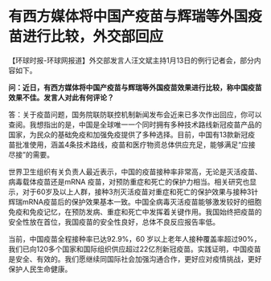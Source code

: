 # 有西方媒体将中国产疫苗与辉瑞等外国疫苗进行比较，外交部回应

【环球时报-环球网报道】外交部发言人汪文斌主持1月13日的例行记者会，部分内容如下。

**问：近日，有西方媒体将中国产疫苗与辉瑞等外国疫苗效果进行比较，称中国疫苗效果不佳。发言人对此有何评论？**

答：关于疫苗问题，国务院联防联控机制新闻发布会近来已多次作出回应，你可以查阅。我想指出的是，中国是全球唯一一个同时拥有多种技术路线新冠疫苗产品的国家，为民众的基础免疫和加强免疫提供了多种选择。目前，中国有13款新冠疫苗批准使用，涵盖4条技术路线，疫苗和医疗物资总体供应充足，能够满足“应接尽接”的需要。

世界卫生组织有关负责人最近表示，中国的疫苗接种率非常高，无论是灭活疫苗、病毒载体疫苗还是mRNA
疫苗，对预防重症和死亡的保护力相当。相关研究也显示，对于60岁及以上人群，接种3剂灭活疫苗对重症和死亡的保护效果与接种3针辉瑞mRNA疫苗后的保护效果基本一致。中国全病毒灭活疫苗能够激发较好的细胞免疫和免疫记忆，在预防发病、重症和死亡中发挥着关键作用。我国始终把疫苗的安全性放在首位，我国疫苗的安全性良好，总体不良反应报告率低。

当前，中国疫苗全程接种率已达92.9%，60
岁以上老年人接种覆盖率超过90%，我们已向120多个国家和国际组织供应超过22亿剂新冠疫苗。实践证明，中国疫苗是安全、有效的。我们愿继续同国际社会加强沟通合作，更好应对疫情挑战，更好保护人民生命健康。

